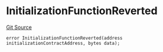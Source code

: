 # InitializationFunctionReverted
[Git Source](https://github.com/thrackle-io/tron/blob/81b80009ad5682c206d626e3be15fff689d615e0/src/client/token/handler/diamond/HandlerDiamondLib.sol)


```solidity
error InitializationFunctionReverted(address initializationContractAddress, bytes data);
```

